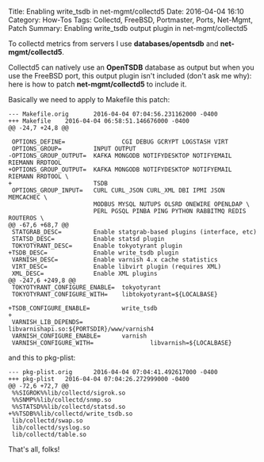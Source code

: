 Title: Enabling write_tsdb in net-mgmt/collectd5
Date: 2016-04-04 16:10
Category: How-Tos
Tags: Collectd, FreeBSD, Portmaster, Ports, Net-Mgmt, Patch
Summary: Enabling write_tsdb output plugin in net-mgmt/collectd5

To collectd metrics from servers I use **databases/opentsdb** and **net-mgmt/collectd5**.

Collectd5 can natively use an **OpenTSDB** database as output but when you use the FreeBSD port,
this output plugin isn't included (don't ask me why): here is how to patch **net-mgmt/collectd5**
to include it.

Basically we need to apply to Makefile this patch:
```
--- Makefile.orig       2016-04-04 07:04:56.231162000 -0400
+++ Makefile    2016-04-04 06:58:51.146676000 -0400
@@ -24,7 +24,8 @@

 OPTIONS_DEFINE=                CGI DEBUG GCRYPT LOGSTASH VIRT
 OPTIONS_GROUP=         INPUT OUTPUT
-OPTIONS_GROUP_OUTPUT=  KAFKA MONGODB NOTIFYDESKTOP NOTIFYEMAIL RIEMANN RRDTOOL
+OPTIONS_GROUP_OUTPUT=  KAFKA MONGODB NOTIFYDESKTOP NOTIFYEMAIL RIEMANN RRDTOOL \
+                       TSDB
 OPTIONS_GROUP_INPUT=   CURL CURL_JSON CURL_XML DBI IPMI JSON MEMCACHEC \
                        MODBUS MYSQL NUTUPS OLSRD ONEWIRE OPENLDAP \
                        PERL PGSQL PINBA PING PYTHON RABBITMQ REDIS ROUTEROS \
@@ -67,6 +68,7 @@
 STATGRAB_DESC=         Enable statgrab-based plugins (interface, etc)
 STATSD_DESC=           Enable statsd plugin
 TOKYOTYRANT_DESC=      Enable tokyotyrant plugin
+TSDB_DESC=             Enable write_tsdb plugin
 VARNISH_DESC=          Enable varnish 4.x cache statistics
 VIRT_DESC=             Enable libvirt plugin (requires XML)
 XML_DESC=              Enable XML plugins
@@ -247,6 +249,8 @@
 TOKYOTYRANT_CONFIGURE_ENABLE=  tokyotyrant
 TOKYOTYRANT_CONFIGURE_WITH=    libtokyotyrant=${LOCALBASE}

+TSDB_CONFIGURE_ENABLE=         write_tsdb
+
 VARNISH_LIB_DEPENDS=           libvarnishapi.so:${PORTSDIR}/www/varnish4
 VARNISH_CONFIGURE_ENABLE=      varnish
 VARNISH_CONFIGURE_WITH=                libvarnish=${LOCALBASE}
```

and this to pkg-plist:
```
--- pkg-plist.orig      2016-04-04 07:04:41.492617000 -0400
+++ pkg-plist   2016-04-04 07:04:26.272999000 -0400
@@ -72,6 +72,7 @@
 %%SIGROK%%lib/collectd/sigrok.so
 %%SNMP%%lib/collectd/snmp.so
 %%STATSD%%lib/collectd/statsd.so
+%%TSDB%%lib/collectd/write_tsdb.so
 lib/collectd/swap.so
 lib/collectd/syslog.so
 lib/collectd/table.so
```

That's all, folks!
